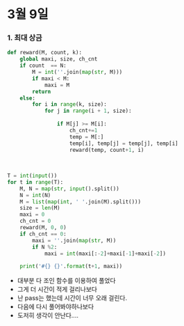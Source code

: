 # 3월 9일

### 1. 최대 상금

```python
def reward(M, count, k):
    global maxi, size, ch_cnt
    if count  == N:
        M = int(''.join(map(str, M)))
        if maxi < M:
            maxi = M
        return
    else:
        for i in range(k, size):
            for j in range(i + 1, size):
 
                if M[j] >= M[i]:
                    ch_cnt+=1
                    temp = M[:]
                    temp[i], temp[j] = temp[j], temp[i]
                    reward(temp, count+1, i)
 
 
 
T = int(input())
for t in range(T):
    M, N = map(str, input().split())
    N = int(N)
    M = list(map(int, ' '.join(M).split()))
    size = len(M)
    maxi = 0
    ch_cnt = 0
    reward(M, 0, 0)
    if ch_cnt == 0:
        maxi = ''.join(map(str, M))
        if N %2:
            maxi = int(maxi[:-2]+maxi[-1]+maxi[-2])
         
    print('#{} {}'.format(t+1, maxi))
```

- 대부분 다 조인 함수를 이용하여 풀었다
- 그게 더 시간이 적게 걸리나보다
- 난 pass는 했는데 시간이 너무 오래 걸린다. 
- 다음에 다시 풀어봐야하나보다 
- 도저히 생각이 안난다....